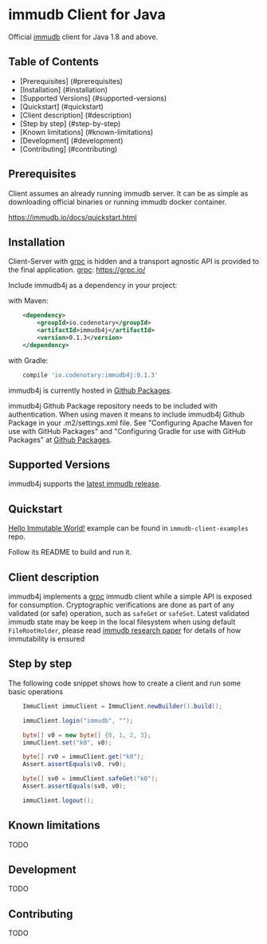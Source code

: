 # immudb Client for Java

Official [immudb] client for Java 1.8 and above.

[immudb]: https://grpc.io/


## Table of Contents

- [Prerequisites] (#prerequisites)
- [Installation] (#installation)
- [Supported Versions] (#supported-versions)
- [Quickstart] (#quickstart)
- [Client description] (#description)
- [Step by step] (#step-by-step)
- [Known limitations] (#known-limitations)
- [Development] (#development)
- [Contributing] (#contributing)

## Prerequisites

Client assumes an already running immudb server. It can be as simple as downloading official binaries or running immudb docker container.

https://immudb.io/docs/quickstart.html

## Installation

Client-Server with [grpc] is hidden and a transport agnostic API is provided to the final application.
[grpc]: https://grpc.io/

Include immudb4j as a dependency in your project:

with Maven:
```xml
    <dependency>
        <groupId>io.codenotary</groupId>
        <artifactId>immudb4j</artifactId>
        <version>0.1.3</version>
    </dependency> 
```

with Gradle:
```groovy
    compile 'io.codenotary:immudb4j:0.1.3'
```

immudb4j is currently hosted in [Github Packages].

[Github Packages]: https://docs.github.com/en/packages

immudb4j Github Package repository needs to be included with authentication.
When using maven it means to include immudb4j Github Package in your .m2/settings.xml
file. See "Configuring Apache Maven for use with GitHub Packages" 
and "Configuring Gradle for use with GitHub Packages" at [Github Packages].

## Supported Versions

immudb4j supports the [latest immudb release].

[latest immudb release]: https://github.com/codenotary/immudb/releases/tag/v0.7.0

## Quickstart

[Hello Immutable World!] example can be found in `immudb-client-examples` repo.

[Hello Immutable World!]: https://github.com/codenotary/immudb-client-examples/tree/master/java

Follow its README to build and run it.

## Client description

immudb4j implements a [grpc] immudb client while a simple API is exposed for consumption.
Cryptographic verifications are done as part of any validated (or safe) operation, 
such as `safeGet` or `safeSet`.
Latest validated immudb state may be keep in the local filesystem when using default `FileRootHolder`,
please read [immudb research paper] for details of how immutability is ensured

[grpc]: https://grpc.io/
[immudb research paper]: https://immudb.io/

## Step by step

The following code snippet shows how to create a client and run some basic operations

```java
    ImmuClient immuClient = ImmuClient.newBuilder().build();

    immuClient.login("immudb", "");

    byte[] v0 = new byte[] {0, 1, 2, 3};
    immuClient.set("k0", v0);

    byte[] rv0 = immuClient.get("k0");
    Assert.assertEquals(v0, rv0);

    byte[] sv0 = immuClient.safeGet("k0");
    Assert.assertEquals(sv0, v0);

    immuClient.logout();
```

## Known limitations

TODO

## Development

TODO


## Contributing

TODO